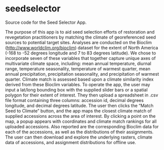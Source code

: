 # seedselector
Source code for the Seed Selector App.

The purpose of this app is to aid seed selection efforts of restoration and revegetation practitioners by matching the climate of georeferenced seed sources to potential target sites. Analyses are conducted on the Bioclim (http://www.worldclim.org/bioclim) dataset for the extent of North America (-168 to -52 degrees longitude and 7 to 83 degrees latitude). We chose to incorporate seven of these variables that together capture unique axes of multivariate climate space, including: mean annual temperature, diurnal range, temperature seasonality, temperature of warmest quarter, mean annual precipitation, precipitation seasonality, and precipitation of warmest quarter. Climate match is assessed based upon a climate similarity index derived from these Bioclim variables. To operate the app, the user may input a lat/long bounding box with the supplied slider bars or a spatial polygon for their extent of interest. They then upload a spreadsheet in .csv file format containing three columns: accession id, decimal degrees longitude, and decimal degrees latitude. The user then clicks the “Match Seed to Climate” button, and the app maps the closest climate match of supplied accessions across the area of interest. By clicking a point on the map, a popup appears with coordinates and climate match rankings for all uploaded accessions. Also reported are the corresponding Bioclim data for each of the accessions, as well as the distributions of their assignments. The user can then download and explore the underlying rasters, climate data of accessions, and assignment distributions for offline use. 
